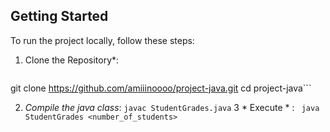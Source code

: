 ## Getting Started
To run the project locally, follow these steps:
 

1. Clone the Repository*:
   ```bash
git clone https://github.com/amiiinoooo/project-java.git
cd project-java```

2. *Compile the java class*:
```javac StudentGrades.java```
3 * Execute * :
``` java StudentGrades <number_of_students>```
